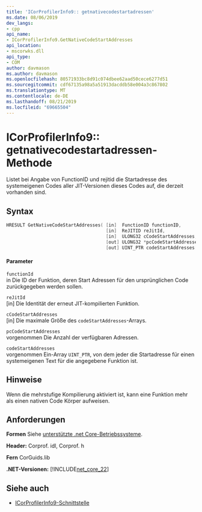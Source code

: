 ```yaml
---
title: 'ICorProfilerInfo9:: getnativecodestartadressen'
ms.date: 08/06/2019
dev_langs:
- cpp
api_name:
- ICorProfilerInfo9.GetNativeCodeStartAddresses
api_location:
- mscorwks.dll
api_type:
- COM
author: davmason
ms.author: davmason
ms.openlocfilehash: 80571933bc8d91c074dbee62aad50cece6277d51
ms.sourcegitcommit: cdf67135a98a5a51913dacddb58e004a3c867802
ms.translationtype: MT
ms.contentlocale: de-DE
ms.lasthandoff: 08/21/2019
ms.locfileid: "69665504"
---
```

# <a name="icorprofilerinfo9getnativecodestartaddresses-method"></a>ICorProfilerInfo9:: getnativecodestartadressen-Methode

Listet bei Angabe von FunctionID und rejitid die Startadresse des systemeigenen Codes aller JIT-Versionen dieses Codes auf, die derzeit vorhanden sind.

## <a name="syntax"></a>Syntax

```cpp
HRESULT GetNativeCodeStartAddresses( [in]  FunctionID functionID,
                                     [in]  ReJITID reJitId,
                                     [in]  ULONG32 cCodeStartAddresses,
                                     [out] ULONG32 *pcCodeStartAddresses,
                                     [out] UINT_PTR codeStartAddresses[]);
```

#### <a name="parameters"></a>Parameter

`functionId` \
in Die ID der Funktion, deren Start Adressen für den ursprünglichen Code zurückgegeben werden sollen.

`reJitId` \
[in] Die Identität der erneut JIT-kompilierten Funktion.

`cCodeStartAddresses` \
[in] Die maximale Größe des `codeStartAddresses`-Arrays.

`pcCodeStartAddresses` \
vorgenommen Die Anzahl der verfügbaren Adressen.

`codeStartAddresses` \
vorgenommen Ein-Array `UINT_PTR`, von dem jeder die Startadresse für einen systemeigenen Text für die angegebene Funktion ist.

## <a name="remarks"></a>Hinweise

Wenn die mehrstufige Kompilierung aktiviert ist, kann eine Funktion mehr als einen nativen Code Körper aufweisen.

## <a name="requirements"></a>Anforderungen

**Formen** Siehe [unterstützte .net Core-Betriebssysteme](../../../core/windows-prerequisites.md#net-core-supported-operating-systems).

**Header:** Corprof. idl, Corprof. h

**Fern** CorGuids.lib

**.NET-Versionen:** [!INCLUDE[net_core_22](../../../../includes/net-core-22-md.md)]

## <a name="see-also"></a>Siehe auch

- [ICorProfilerInfo9-Schnittstelle](../../../../docs/framework/unmanaged-api/profiling/icorprofilerinfo9-interface.md)
